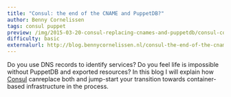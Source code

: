 ```yaml
---
title: "Consul: the end of the CNAME and PuppetDB?"
author: Benny Cornelissen
tags: consul puppet
preview: /img/2015-03-20-consul-replacing-cnames-and-puppetdb/consul-cover.png
difficulty: basic
externalurl: http://blog.bennycornelissen.nl/consul-the-end-of-the-cname/
---
```

Do you use DNS records to identify services? Do you feel life is impossible without PuppetDB and exported resources?
In this blog I will explain how [Consul](https://consul.io) canreplace both and jump-start your transition towards container-based infrastructure in the process.
